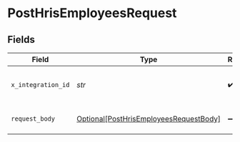 # PostHrisEmployeesRequest


## Fields

| Field                                                                                             | Type                                                                                              | Required                                                                                          | Description                                                                                       |
| ------------------------------------------------------------------------------------------------- | ------------------------------------------------------------------------------------------------- | ------------------------------------------------------------------------------------------------- | ------------------------------------------------------------------------------------------------- |
| `x_integration_id`                                                                                | *str*                                                                                             | :heavy_check_mark:                                                                                | ID of the integration you want to interact with.                                                  |
| `request_body`                                                                                    | [Optional[PostHrisEmployeesRequestBody]](../../models/operations/posthrisemployeesrequestbody.md) | :heavy_minus_sign:                                                                                | POST /hris/employees request body                                                                 |